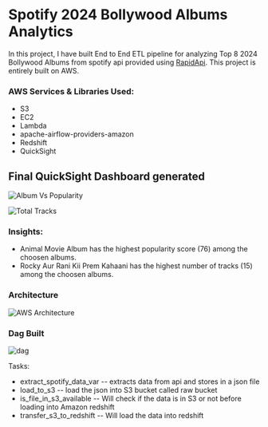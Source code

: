 # Spotify 2024 Bollywood Albums Analytics 


In this project, I have built End to End ETL pipeline for analyzing Top 8 2024 Bollywood Albums from spotify api provided using [RapidApi](https://rapidapi.com/Glavier/api/spotify23). This project is entirely built on AWS.


### AWS Services & Libraries Used:

* S3
* EC2
* Lambda
* apache-airflow-providers-amazon
* Redshift
* QuickSight



## Final QuickSight Dashboard generated




![Album Vs Popularity](https://github.com/user-attachments/assets/39558e85-c30b-413a-acad-77a4ae41a53a)


![Total Tracks](https://github.com/user-attachments/assets/e635bf0e-1e88-4aa0-a9a9-d2a3fec911d8)




### Insights:

* Animal Movie Album has the highest popularity score (76) among the choosen albums.
* Rocky Aur Rani Kii Prem Kahaani has the highest number of tracks (15) among the choosen albums.






### Architecture

![AWS Architecture](https://github.com/user-attachments/assets/9d4c62e6-70d0-48c7-b85c-1c2c93b69baf)










### Dag Built

![dag](https://github.com/user-attachments/assets/e97f96ad-4967-41ac-93a0-e0c544ee7805)


Tasks:
* extract_spotify_data_var -- extracts data from api and stores in a json file
* load_to_s3 -- load the json into S3 bucket called raw bucket
* is_file_in_s3_available -- Will check if the data is in S3 or not before loading into Amazon redshift
* transfer_s3_to_redshift -- Will load the data into redshift
